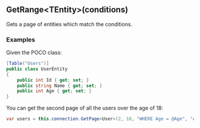 ## GetRange&lt;TEntity&gt;(conditions)
Gets a page of entities which match the conditions.

### Examples
Given the POCO class:
```csharp
[Table("Users")]
public class UserEntity
{
    public int Id { get; set; }
    public string Name { get; set; }
    public int Age { get; set; }
}
```

You can get the second page of all the users over the age of 18:
```csharp
var users = this.connection.GetPage<User>(2, 10, "WHERE Age = @Age", "Age", new { Age = 10 });
```